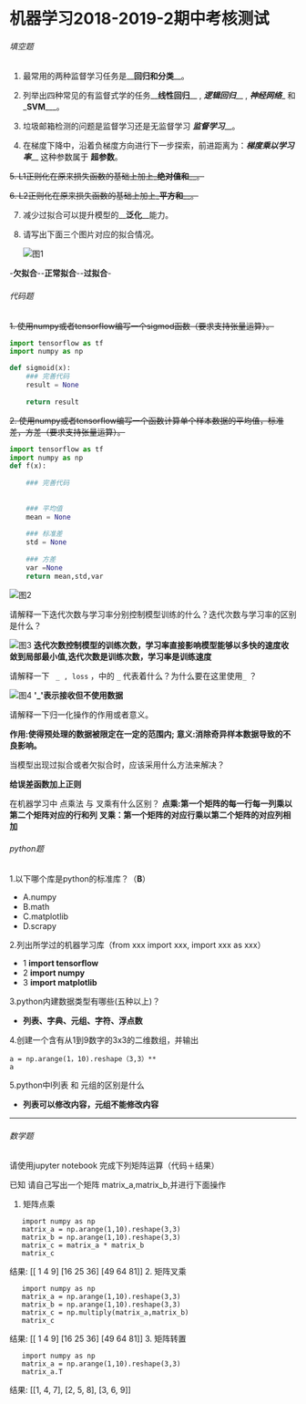 #                                                                                       机器学习2018-2019-2期中考核测试

###### 填空题

1. 最常用的两种监督学习任务是__**回归**__和__**分类**__。

2. 列举出四种常见的有监督式学的任务__**线性回归**__ , _**逻辑回归**___ , _**神经网络**__ 和_**SVM**___。

3. 垃圾邮箱检测的问题是监督学习还是无监督学习 _**监督学习**___。

4. 在梯度下降中，沿着负梯度方向进行下一步探索，前进距离为：_**梯度乘以学习率**___  这种参数属于 __**超参数**__。

~~5. L1正则化在原来损失函数的基础上加上_**绝对值和**__。~~

~~6. L2正则化在原来损失函数的基础上加上_**平方和**__。~~

7. 减少过拟合可以提升模型的__**泛化**__能力。

8. 请写出下面三个图片对应的拟合情况。

   

   ![图1](../img/2018-2019-2.1.png)


-**欠拟合**--**正常拟合**--**过拟合**-
                                   

###### 代码题

~~1. 使用numpy或者tensorflow编写一个sigmod函数（要求支持张量运算）。~~

```python
import tensorflow as tf
import numpy as np

def sigmoid(x):
    ### 完善代码
    result = None
    
    return result
```



~~2. 使用numpy或者tensorflow编写一个函数计算单个样本数据的平均值，标准差，方差（要求支持张量运算）。~~

```python
import tensorflow as tf
import numpy as np
def f(x):
    
    ### 完善代码
    
    
    ### 平均值
    mean = None
    
    ### 标准差
    std = None
    
    ### 方差
    var =None
    return mean,std,var
```





 ![图2](../img/2018-2019-2.2.png)



请解释一下迭代次数与学习率分别控制模型训练的什么？迭代次数与学习率的区别是什么？


 ![图3](../img/2018-2019-2.3.png)
**迭代次数控制模型的训练次数，学习率直接影响模型能够以多快的速度收敛到局部最小值,迭代次数是训练次数，学习率是训练速度**
       

 请解释一下 ` _ , loss`  ，中的 `_` 代表着什么？为什么要在这里使用`_`  ？


 ![图4](../img/2018-2019-2.4.png)
**'_'表示接收但不使用数据**


请解释一下归一化操作的作用或者意义。

 **作用:使得预处理的数据被限定在一定的范围内;**
 **意义:消除奇异样本数据导致的不良影响。**

 

 
 当模型出现过拟合或者欠拟合时，应该采用什么方法来解决？

 **给误差函数加上正则**

 

 

 在机器学习中 点乘法 与 叉乘有什么区别？
**点乘:第一个矩阵的每一行每一列乘以第二个矩阵对应的行和列**
**叉乘：第一个矩阵的对应行乘以第二个矩阵的对应列相加**

###### python题

1.以下哪个库是python的标准库？（**B**）

- A.numpy      
- B.math    
- C.matplotlib   
- D.scrapy

2.列出所学过的机器学习库（from xxx import xxx, import xxx as xxx）

- 1 **import tensorflow**
- 2 **import numpy**
- 3 **import matplotlib**

3.python内建数据类型有哪些(五种以上)？

- **列表、字典、元组、字符、浮点数**

  

4.创建一个含有从1到9数字的3x3的二维数组，并输出

```
a = np.arange(1，10).reshape（3,3）**
a
```

5.python中l列表 和 元组的区别是什么

- **列表可以修改内容，元组不能修改内容**  
------



###### 数学题

请使用jupyter notebook 完成下列矩阵运算（代码＋结果）

已知 请自己写出一个矩阵 matrix_a,matrix_b,并进行下面操作

1. 矩阵点乘
```
   import numpy as np
   matrix_a = np.arange(1,10).reshape(3,3)
   matrix_b = np.arange(1,10).reshape(3,3)
   matrix_c = matrix_a * matrix_b
   matrix_c
```
  结果:
  [[ 1  4  9]
   [16 25 36]
   [49 64 81]]
2. 矩阵叉乘 
```
   import numpy as np
   matrix_a = np.arange(1,10).reshape(3,3)
   matrix_b = np.arange(1,10).reshape(3,3)
   matrix_c = np.multiply(matrix_a,matrix_b)
   matrix_c
```
   结果:
    [[ 1  4  9]
     [16 25 36]
     [49 64 81]]
3. 矩阵转置
```
   import numpy as np
   matrix_a = np.arange(1,10).reshape(3,3)
   matrix_a.T
```
   结果:
   [[1, 4, 7],
    [2, 5, 8],
    [3, 6, 9]]


